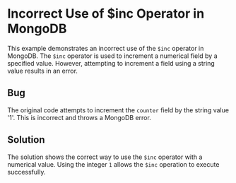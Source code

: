 # Incorrect Use of $inc Operator in MongoDB
This example demonstrates an incorrect use of the `$inc` operator in MongoDB.  The `$inc` operator is used to increment a numerical field by a specified value.  However, attempting to increment a field using a string value results in an error.

## Bug
The original code attempts to increment the `counter` field by the string value '1'.  This is incorrect and throws a MongoDB error.

## Solution
The solution shows the correct way to use the `$inc` operator with a numerical value.  Using the integer `1` allows the `$inc` operation to execute successfully. 